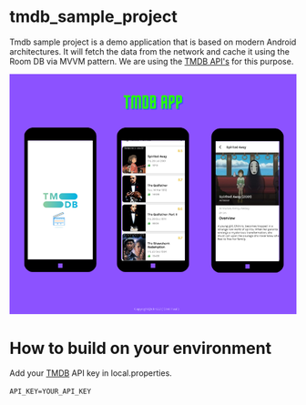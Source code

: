 # tmdb_sample_project
Tmdb sample project is a demo application that is based on modern Android architectures. It will fetch the data from the network and cache it using the Room DB via MVVM pattern. We are using the [TMDB API's](https://www.themoviedb.org/) for this purpose. 

![Banner Image](https://github.com/clint22/tmdb_sample_project/blob/master/previews/tmdb_banner.png)

# How to build on your environment
Add your [TMDB](https://www.themoviedb.org/) API key in local.properties. 

```API_KEY=YOUR_API_KEY```
